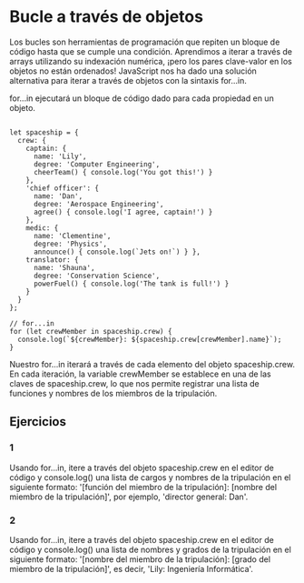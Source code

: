 # Bucle a través de objetos

Los bucles son herramientas de programación que repiten un bloque de código hasta que se cumple una condición. Aprendimos a iterar a través de arrays utilizando su indexación numérica, ¡pero los pares clave-valor en los objetos no están ordenados! JavaScript nos ha dado una solución alternativa para iterar a través de objetos con la sintaxis for...in.

for...in ejecutará un bloque de código dado para cada propiedad en un objeto.

~~~

let spaceship = {
  crew: {
    captain: { 
      name: 'Lily', 
      degree: 'Computer Engineering', 
      cheerTeam() { console.log('You got this!') } 
    },
    'chief officer': { 
      name: 'Dan', 
      degree: 'Aerospace Engineering', 
      agree() { console.log('I agree, captain!') } 
    },
    medic: { 
      name: 'Clementine', 
      degree: 'Physics', 
      announce() { console.log(`Jets on!`) } },
    translator: {
      name: 'Shauna', 
      degree: 'Conservation Science', 
      powerFuel() { console.log('The tank is full!') } 
    }
  }
}; 
 
// for...in
for (let crewMember in spaceship.crew) {
  console.log(`${crewMember}: ${spaceship.crew[crewMember].name}`);
}

~~~

Nuestro for...in iterará a través de cada elemento del objeto spaceship.crew. En cada iteración, la variable crewMember se establece en una de las claves de spaceship.crew, lo que nos permite registrar una lista de funciones y nombres de los miembros de la tripulación.

## Ejercicios

### 1

Usando for...in, itere a través del objeto spaceship.crew en el editor de código y console.log() una lista de cargos y nombres de la tripulación en el siguiente formato: '[función del miembro de la tripulación]: [nombre del miembro de la tripulación]', por ejemplo, 'director general: Dan'.

### 2

Usando for...in, itere a través del objeto spaceship.crew en el editor de código y console.log() una lista de nombres y grados de la tripulación en el siguiente formato: '[nombre del miembro de la tripulación]: [grado del miembro de la tripulación]', es decir, 'Lily: Ingeniería Informática'.